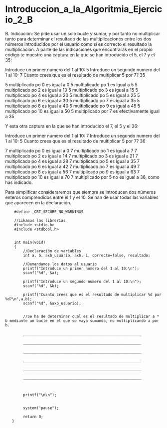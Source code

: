 # Introduccion_a_la_Algoritmia_Ejercicio_2_B



B. Indicación: Se pide usar un solo bucle y sumar, y por tanto no multiplicar tanto para determinar el resultado de las multiplicaciones entre los dos números introducidos por el usuario como si es correcto el resultado la multiplicación. A parte de las indicaciones que encontrarás en el propio código te muestro una captura en la que se han introducido el 5, el 7 y el 35:

Introduce un primer numero del 1 al 10:
5
Introduce un segundo numero del 1 al 10:
7
Cuanto crees que es el resultado de multiplicar 5 por 7?
35

5 multiplicado po 0 es igual a 0
5 multiplicado po 1 es igual a 5
5 multiplicado po 2 es igual a 10
5 multiplicado po 3 es igual a 15
5 multiplicado po 4 es igual a 20
5 multiplicado po 5 es igual a 25
5 multiplicado po 6 es igual a 30
5 multiplicado po 7 es igual a 35
5 multiplicado po 8 es igual a 40
5 multiplicado po 9 es igual a 45
5 multiplicado po 10 es igual a 50
5 multiplicado por 7 es efectivamente igual a 35


Y esta otra captura en la que se han introducido el 7, el 5 y el 36:


Introduce un primer numero del 1 al 10:
7
Introduce un segundo numero del 1 al 10:
5
Cuanto crees que es el resultado de multiplicar 5 por 7?
36

7 multiplicado po 0 es igual a 0
7 multiplicado po 1 es igual a 7
7 multiplicado po 2 es igual a 14
7 multiplicado po 3 es igual a 21
7 multiplicado po 4 es igual a 28
7 multiplicado po 5 es igual a 35
7 multiplicado po 6 es igual a 42
7 multiplicado po 7 es igual a 49
7 multiplicado po 8 es igual a 56
7 multiplicado po 9 es igual a 63
7 multiplicado po 10 es igual a 70
7 multiplicado por 5 no es igual a 36, como has indicado.


Para simplificar consideraremos que siempre se introducen dos números enteros comprendidos entre el 1 y el 10. Se han de usar todas las variables que aparecen en la declaración.
 

        #define _CRT_SECURE_NO_WARNINGS

        //Likamos las librerías
        #include <stdio.h>
        #include <stdbool.h>


        int main(void)
        {
            //Declaración de variables
            int a, b, axb_usuario, axb, i, correcto=false, resultado;

            //Demandamos los datos al usuario
            printf("Introduce un primer numero del 1 al 10:\n");
            scanf("%d", &a);

            printf("Introduce un segundo numero del 1 al 10:\n");
            scanf("%d", &b);

            printf("Cuanto crees que es el resultado de multiplicar %d por %d?\n",a,b);
            scanf("%d", &axb_usuario);


            //Se ha de determinar cual es el resultado de multiplicar a * b mediante un bucle en el que se vaya sumando, no multiplicando a por b.

            _____________________________________________________

            _____________________________________________________

            _____________________________________________________

            _____________________________________________________

            _____________________________________________________

            _____________________________________________________

            

            printf("\n\n");


            system("pause");

            return 0;
       }
